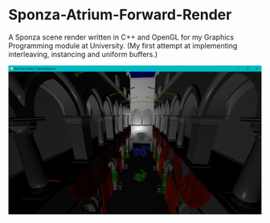 # Sponza-Atrium-Forward-Render

A Sponza scene render written in C++ and OpenGL for my Graphics Programming module at University. (My first attempt at implementing interleaving, instancing and uniform buffers.)

![In a single picture](https://github.com/aleksandra1617/Sponza-Atrium-Forward-Render/blob/master/Media/SponzaAtrium.png)
